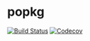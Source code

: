 # popkg

[![Build Status](https://travis-ci.com/Haloxxx/popkg.jl.svg?branch=master)](https://travis-ci.com/Haloxxx/popkg.jl)
[![Codecov](https://codecov.io/gh/Haloxxx/popkg.jl/branch/master/graph/badge.svg)](https://codecov.io/gh/Haloxxx/popkg.jl)
